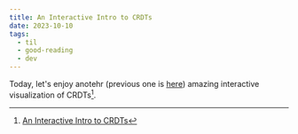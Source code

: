 ```yaml
---
title: An Interactive Intro to CRDTs
date: 2023-10-10
tags:
  - til
  - good-reading
  - dev
---
```


Today, let's enjoy anotehr (previous one is
[here](./2022-12-02-zed-dev-blog-crdts.md)) amazing interactive visualization of
CRDTs[^ani-crdts].

[^ani-crdts]: [An Interactive Intro to CRDTs](https://jakelazaroff.com/words/an-interactive-intro-to-crdts/)
